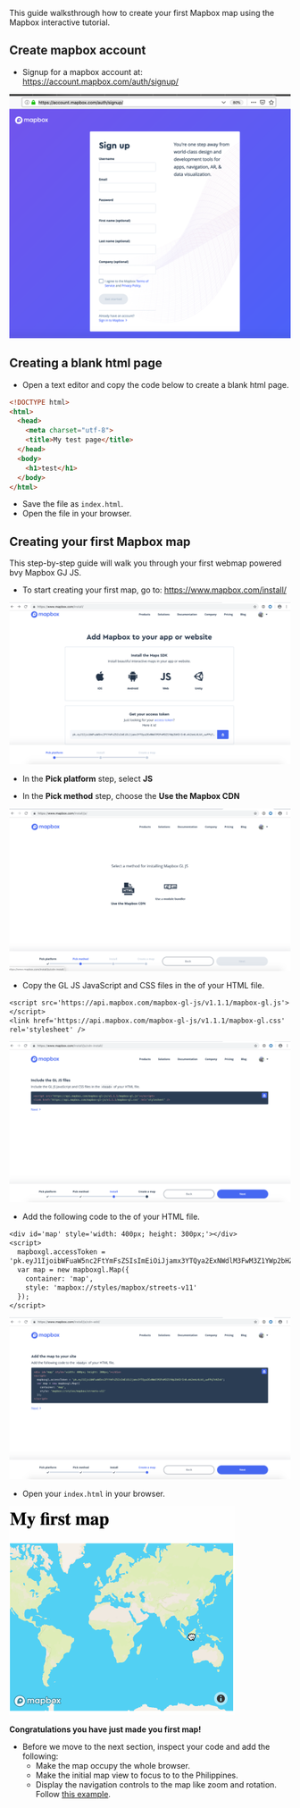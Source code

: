 This guide walksthrough how to create your first Mapbox map using the Mapbox interactive tutorial.

## Create mapbox account
* Signup for a mapbox account at: https://account.mapbox.com/auth/signup/

![](img/signup_page.png)

## Creating a blank html page 

* Open a text editor and copy the code below to create a blank html page.

```html
<!DOCTYPE html>
<html>
  <head>
    <meta charset="utf-8">
    <title>My test page</title>
  </head>
  <body>
    <h1>test</h1>
  </body>
</html>
```

* Save the file as `index.html`.
* Open the file in your browser.


## Creating your first Mapbox map
This step-by-step guide will walk you through your first webmap powered bvy Mapbox GJ JS.

* To start creating your first map, go to: https://www.mapbox.com/install/

![](img/pick_platform.png)

* In the **Pick platform** step, select **JS**

* In the **Pick method** step, choose the **Use the Mapbox CDN**

![](img/pick_method.png)

* Copy the GL JS JavaScript and CSS files in the <head> of your HTML file.

```
<script src='https://api.mapbox.com/mapbox-gl-js/v1.1.1/mapbox-gl.js'></script>
<link href='https://api.mapbox.com/mapbox-gl-js/v1.1.1/mapbox-gl.css' rel='stylesheet' />
```

![](img/install_js.png)


* Add the following code to the <body> of your HTML file.

```
<div id='map' style='width: 400px; height: 300px;'></div>
<script>
  mapboxgl.accessToken = 'pk.eyJ1IjoibWFuaW5nc2FtYmFsZSIsImEiOiJjamx3YTQya2ExNWdlM3FwM3Z1YWp2bHZrIn0.mk2emL4LkX_uwFPq7nHZsA';
  var map = new mapboxgl.Map({
    container: 'map',
    style: 'mapbox://styles/mapbox/streets-v11'
  });
</script>
```

![](img/create_map.png)

* Open your `index.html` in your browser.

![](img/my_first_map.gif)

**Congratulations you have just made you first map!**

* Before we move to the next section, inspect your code and add the following:
  * Make the map occupy the whole browser. 
  * Make the initial map view to focus to to the Philippines.
  * Display the navigation controls to the map like zoom and rotation.  Follow [this example](https://docs.mapbox.com/mapbox-gl-js/example/navigation/).
